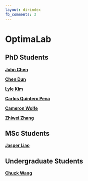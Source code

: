 ```yaml
---
layout: dirindex
fb_comments: 3
---
```


# OptimaLab

## PhD Students

[**John Chen**]()

[**Chen Dun**]()

[**Lyle Kim**]()

[**Carlos Quintero Pena**]()

[**Cameron Wolfe**]()

[**Zhiwei Zhang**]()


## MSc Students

[**Jasper Liao**]()

## Undergraduate Students

[**Chuck Wang**]()
